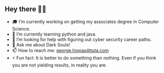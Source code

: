 ## Hey there 👋😁

<!--
**george-hionas/george-hionas** is a ✨ _special_ ✨ repository because its `README.md` (this file) appears on your GitHub profile.
-->

- 🎓 I’m currently working on getting my associates degree in Computer Science.
- 🌱 I’m currently learning python and java.
- 🤔 I’m looking for help with figuring out cyber security career paths.
- 💬 Ask me about Dark Souls!
- 📫 How to reach me: george.hionas@tuta.com
- ⚡ Fun fact: It is better to do something than nothing. Even if you think you are not yielding results, in reality you are.
